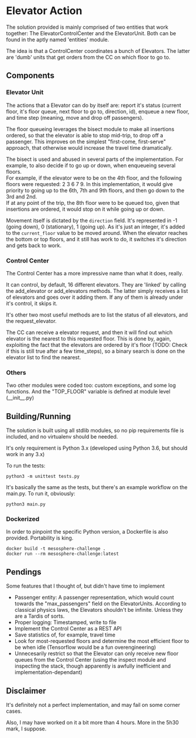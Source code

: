 # Elevator Action

The solution provided is mainly comprised of two entities that work together: The ElevatorControlCenter and the ElevatorUnit. Both can be found in the aptly named 'entities' module.

The idea is that a ControlCenter coordinates a bunch of Elevators. The latter are 'dumb' units that get orders from the CC on which floor to go to.

## Components

### Elevator Unit

The actions that a Elevator can do by itself are: report it's status (current floor, it's floor queue, next floor to go to, direction, id), enqueue a new floor, and time step (meaning, move and drop off passengers).

The floor queueing leverages the bisect module to make all insertions ordered, so that the elevator is able to stop mid-trip, to drop off a passenger. This improves on the simplest "first-come, first-serve" approach, that otherwise would increase the travel time dramatically.

The bisect is used and abused in several parts of the implementation. For example, to also decide if to go up or down, when enqueueing several floors.  
For example, if the elevator were to be on the 4th floor, and the following floors were requested: 2 3 6 7 9. In this implementation, it would give priority to going up to the 6th, 7th and 9th floors, and then go down to the 3rd and 2nd.  
If at any point of the trip, the 8th floor were to be queued too, given that insertions are ordered, it would stop on it while going up or down.

Movement itself is dictated by the `direction` field. It's represented in -1 (going down), 0 (stationary), 1 (going up). As it's just an integer, it's added to the `current_floor` value to be moved around. When the elevator reaches the bottom or top floors, and it still has work to do, it switches it's direction and gets back to work.

### Control Center

The Control Center has a more impressive name than what it does, really.

It can control, by default, 16 different elevators. They are 'linked' by calling the add_elevator or add_elevators methods. The latter simply receives a list of elevators and goes over it adding them. If any of them is already under it's control, it skips it.

It's other two most useful methods are to list the status of all elevators, and the request_elevator.

The CC can receive a elevator request, and then it will find out which elevator is the nearest to this requested floor. This is done by, again, exploiting the fact that the elevators are ordered by it's floor (TODO: Check if this is still true after a few time_steps), so a binary search is done on the elevator list to find the nearest.

### Others

Two other modules were coded too: custom exceptions, and some log functions. And the "TOP_FLOOR" variable is defined at module level (\_\_init\_\_.py)

## Building/Running

The solution is built using all stdlib modules, so no pip requirements file is included, and no virtualenv should be needed.

It's only requirement is Python 3.x (developed using Python 3.6, but should work in any 3.x)

To run the tests:

    python3 -m unittest tests.py
    
It's basically the same as the tests, but there's an example workflow on the main.py. To run it, obviously:

    python3 main.py
    
### Dockerized

In order to pinpoint the specific Python version, a Dockerfile is also provided. Portability is king.

    docker build -t mesosphere-challenge .
    docker run --rm mesosphere-challenge:latest

## Pendings

Some features that I thought of, but didn't have time to implement

- Passenger entity: A passenger representation, which would count towards the "max_passengers" field on the ElevatorUnits. According to classical physics laws, the Elevators shouldn't be infinite. Unless they are a Tardis of sorts.
- Proper logging: Timestamped, write to file
- Implement the Control Center as a REST API
- Save statistics of, for example, travel time
- Look for most-requested floors and determine the most efficient floor to be when idle (Tensorflow would be a fun overengineering)
- Unnecesarily restrict so that the Elevator can only receive new floor queues from the Control Center (using the inspect module and inspecting the stack, though apparently is awfully inefficient and implementation-dependant)

## Disclaimer

It's definitely not a perfect implementation, and may fail on some corner cases.

Also, I may have worked on it a bit more than 4 hours. More in the 5h30 mark, I suppose.
